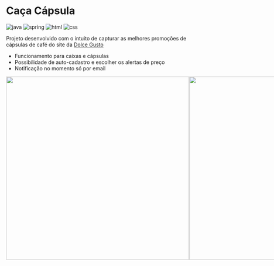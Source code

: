 # Caça Cápsula

![java](https://img.shields.io/badge/Java-ED8B00?style=for-the-badge&logo=java&logoColor=white)
![spring](https://img.shields.io/badge/Spring-6DB33F?style=for-the-badge&logo=spring&logoColor=white)
![html](https://img.shields.io/badge/HTML5-E34F26?style=for-the-badge&logo=html5&logoColor=white)
![css](https://img.shields.io/badge/CSS3-1572B6?style=for-the-badge&logo=css3&logoColor=white)

Projeto desenvolvido com o intuito de capturar as melhores promoções de cápsulas de café do site da  [Dolce Gusto](https://www.nescafe-dolcegusto.com.br/)
- Funcionamento para caixas e cápsulas
- Possibilidade de auto-cadastro e escolher os alertas de preço
- Notificação no momento só por email
<div style="display: flex">
<img width=500 src="https://user-images.githubusercontent.com/1834518/210185979-f8de8e3d-0b1c-4189-8443-af68ac768acd.png"></img>
<img width=500 src="https://user-images.githubusercontent.com/1834518/210185982-c3cf3c1e-ef31-4619-9a84-ad0dbaf0d6c8.png"></img>
</div>
